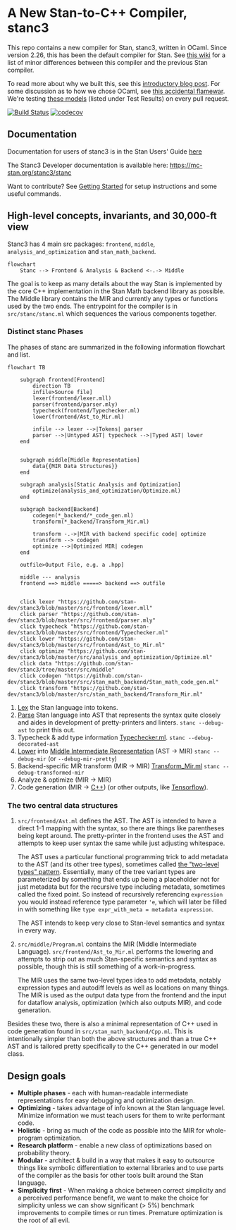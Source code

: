 # A New Stan-to-C++ Compiler, stanc3
This repo contains a new compiler for Stan, stanc3, written in OCaml.
Since version 2.26, this has been the default compiler for Stan. See [this wiki](https://github.com/stan-dev/stanc3/wiki/changes-from-stanc2) for a list of minor differences between this compiler and the previous Stan compiler.

To read more about why we built this, see this [introductory blog post](https://statmodeling.stat.columbia.edu/2019/03/13/stanc3-rewriting-the-stan-compiler/). For some discussion as to how we chose OCaml, see [this accidental flamewar](https://discourse.mc-stan.org/t/choosing-the-new-stan-compilers-implementation-language/6203).
We're testing [these models](https://jenkins.flatironinstitute.org/job/Stan/job/Stanc3/job/master/) (listed under Test Results) on every pull request.

[![Build Status](https://jenkins.flatironinstitute.org/job/Stan/job/Stanc3/job/master/badge/icon?style=flat-square)](https://jenkins.flatironinstitute.org/job/Stan/job/Stanc3/job/master/) [![codecov](https://codecov.io/gh/stan-dev/stanc3/branch/master/graph/badge.svg?token=tt76nVXoht)](https://codecov.io/gh/stan-dev/stanc3)

## Documentation

Documentation for users of stanc3 is in the Stan Users' Guide [here](https://mc-stan.org/docs/stan-users-guide/using-the-stan-compiler.html)

The Stanc3 Developer documentation is available here: https://mc-stan.org/stanc3/stanc

Want to contribute? See [Getting Started](https://mc-stan.org/stanc3/stanc/getting_started.html)
for setup instructions and some useful commands.

## High-level concepts, invariants, and 30,000-ft view
Stanc3 has 4 main src packages: `frontend`, `middle`, `analysis_and_optimization` and `stan_math_backend`.

```mermaid
flowchart
    Stanc --> Frontend & Analysis & Backend <-.-> Middle
```

The goal is to keep as many details about the way Stan is implemented by the core C++ implementation in the Stan Math backend library as possible.
The Middle library contains the MIR and currently any types or functions used by the two ends.
The entrypoint for the compiler is in `src/stanc/stanc.ml` which sequences the various components together.

### Distinct stanc Phases

The phases of stanc are summarized in the following information flowchart and list.
```mermaid
flowchart TB

    subgraph frontend[Frontend]
        direction TB
        infile>Source file]
        lexer(frontend/lexer.mll)
        parser(frontend/parser.mly)
        typecheck(frontend/Typechecker.ml)
        lower(frontend/Ast_to_Mir.ml)

        infile --> lexer -->|Tokens| parser
        parser -->|Untyped AST| typecheck -->|Typed AST| lower
    end


    subgraph middle[Middle Representation]
        data{{MIR Data Structures}}
    end

    subgraph analysis[Static Analysis and Optimization]
        optimize(analysis_and_optimization/Optimize.ml)
    end

    subgraph backend[Backend]
        codegen(*_backend/*_code_gen.ml)
        transform(*_backend/Transform_Mir.ml)

        transform -.->|MIR with backend specific code| optimize
        transform --> codegen
        optimize -->|Optimized MIR| codegen
    end

    outfile>Output File, e.g. a .hpp]

    middle --- analysis
    frontend ==> middle =====> backend ==> outfile


    click lexer "https://github.com/stan-dev/stanc3/blob/master/src/frontend/lexer.mll"
    click parser "https://github.com/stan-dev/stanc3/blob/master/src/frontend/parser.mly"
    click typecheck "https://github.com/stan-dev/stanc3/blob/master/src/frontend/Typechecker.ml"
    click lower "https://github.com/stan-dev/stanc3/blob/master/src/frontend/Ast_to_Mir.ml"
    click optimize "https://github.com/stan-dev/stanc3/blob/master/src/analysis_and_optimization/Optimize.ml"
    click data "https://github.com/stan-dev/stanc3/tree/master/src/middle"
    click codegen "https://github.com/stan-dev/stanc3/blob/master/src/stan_math_backend/Stan_math_code_gen.ml"
    click transform "https://github.com/stan-dev/stanc3/blob/master/src/stan_math_backend/Transform_Mir.ml"
```

1. [Lex](src/frontend/lexer.mll) the Stan language into tokens.
1. [Parse](src/frontend/parser.mly) Stan language into AST that represents the syntax quite closely and aides in development of pretty-printers and linters. `stanc --debug-ast` to print this out.
1. Typecheck & add type information [Typechecker.ml](src/frontend/Typechecker.ml).  `stanc --debug-decorated-ast`
1. [Lower](src/frontend/Ast_to_Mir.ml) into [Middle Intermediate Representation](src/middle/Program.ml) (AST -> MIR) `stanc --debug-mir` (or `--debug-mir-pretty`)
1. Backend-specific MIR transform  (MIR -> MIR) [Transform_Mir.ml](src/stan_math_backend/Transform_Mir.ml)  `stanc --debug-transformed-mir`
1. Analyze & optimize (MIR -> MIR)
1. Code generation  (MIR -> [C++](src/stan_math_backend/Stan_math_code_gen.ml)) (or other outputs, like [Tensorflow](https://github.com/stan-dev/stan2tfp/)).

### The two central data structures

1. `src/frontend/Ast.ml` defines the AST. The AST is intended to have a direct 1-1 mapping with the syntax, so there are things like parentheses being kept around.
The pretty-printer in the frontend uses the AST and attempts to keep user syntax the same while just adjusting whitespace.

    The AST uses a particular functional programming trick to add metadata to the AST (and its other tree types), sometimes called [the "two-level types" pattern](http://lambda-the-ultimate.org/node/4170#comment-63836). Essentially, many of the tree variant types are parameterized by something that ends up being a placeholder not for just metadata but for the recursive type including metadata, sometimes called the fixed point. So instead of recursively referencing `expression` you would instead reference type parameter `'e`, which will later be filled in with something like `type expr_with_meta = metadata expression`.

    The AST intends to keep very close to Stan-level semantics and syntax in every way.

2. `src/middle/Program.ml` contains the MIR (Middle Intermediate Language). `src/frontend/Ast_to_Mir.ml` performs the lowering and attempts to strip out as much Stan-specific semantics and syntax as possible, though this is still something of a work-in-progress.

    The MIR uses the same two-level types idea to add metadata, notably expression types and autodiff levels as well as locations on many things. The MIR is used as the output data type from the frontend and the input for dataflow analysis, optimization (which also outputs MIR), and code generation.


Besides these two, there is also a minimal representation of C++ used in code generation found in `src/stan_math_backend/Cpp.ml`.
This is intentionally simpler than both the above structures and than a true C++ AST and is tailored pretty specifically
to the C++ generated in our model class.

## Design goals
* **Multiple phases** - each with human-readable intermediate representations for easy debugging and optimization design.
* **Optimizing** - takes advantage of info known at the Stan language level. Minimize information we must teach users for them to write performant code.
* **Holistic** - bring as much of the code as possible into the MIR for whole-program optimization.
* **Research platform** - enable a new class of optimizations based on probability theory.
* **Modular** - architect & build in a way that makes it easy to outsource things like symbolic differentiation to external libraries and to use parts of the compiler as the basis for other tools built around the Stan language.
* **Simplicity first** - When making a choice between correct simplicity and a perceived performance benefit, we want to make the choice for simplicity unless we can show significant (> 5%) benchmark improvements to compile times or run times. Premature optimization is the root of all evil.
